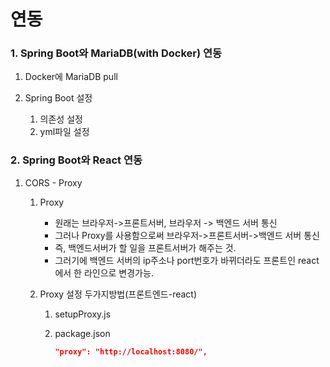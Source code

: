 # 연동

### 1. Spring Boot와 MariaDB(with Docker) 연동

1. Docker에 MariaDB pull



2. Spring Boot 설정
   1. 의존성 설정
   2. yml파일 설정





### 2. Spring Boot와 React 연동

1. CORS - Proxy

   1. Proxy

      - 원래는 브라우저->프론트서버, 브라우저 -> 백엔드 서버 통신
      - 그러나 Proxy를 사용함으로써 브라우저->프론트서버->백엔드 서버 통신
      - 즉, 백엔드서버가 할 일을 프론트서버가 해주는 것.
      - 그러기에 백엔드 서버의 ip주소나 port번호가 바뀌더라도 프론트인 react에서 한 라인으로 변경가능.

   2. Proxy 설정 두가지방법(프론트엔드-react)

      1. setupProxy.js

      2. package.json

         ```json
         "proxy": "http://localhost:8080/",
         ```

         